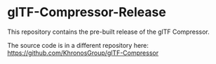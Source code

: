 # glTF-Compressor-Release

This repository contains the pre-built release of the glTF Compressor.

The source code is in a different repository here: https://github.com/KhronosGroup/glTF-Compressor
